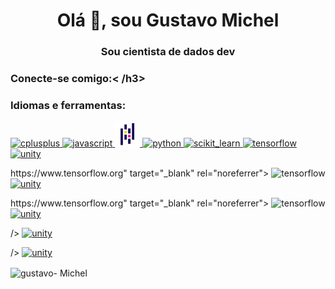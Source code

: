 <h1 align="center">Olá 👋, sou Gustavo Michel</h1>
<h3 align="center">Sou cientista de dados dev</h3>

<h3 align="left">Conecte-se comigo:< /h3>
<p align="left">
</p>

<h3 align="left">Idiomas e ferramentas:</h3>
<p align="left"> <a href="https://www.w3schools.com/cpp/" target="_blank" rel="noreferrer"> <img src="https://raw.githubusercontent. com/devicons/devicon/master/icons/cplusplus/cplusplus-original.svg" alt="cplusplus" width="40" height="40"/> </a> <a href="https://developer. mozilla.org/en-US/docs/Web/JavaScript" target="_blank" rel="noreferrer"> <img src="https://raw.githubusercontent.com/devicons/devicon/master/icons/javascript/ javascript-original.svg" alt="javascript" width="40" height="40"/> </a> <a href="https://pandas.pydata.org/" target="_blank"rel="noreferrer"> <img src="https://raw.githubusercontent.com/devicons/devicon/2ae2a900d2f041da66e950e4d48052658d850630/icons/pandas/pandas-original.svg" alt="pandas" width="40" height=" 40"/> </a> <a href="https://www.python.org" target="_blank" rel="noreferrer"> <img src="https://raw.githubusercontent.com/devicons /devicon/master/icons/python/python-original.svg" alt="python" width="40" height="40"/> </a> <a href="https://scikit-learn.org /" target="_blank" rel="noreferrer"> <img src="https://upload.wikimedia.org/wikipedia/commons/0/05/Scikit_learn_logo_small.svg"alt="scikit_learn" width="40" height="40"/> </a> <a href="https://www.tensorflow.org" target="_blank" rel="noreferrer"> <img src ="https://www.vectorlogo.zone/logos/tensorflow/tensorflow-icon.svg" alt="tensorflow" width="40" height="40"/> </a> <a href="https: //unity.com/" target="_blank" rel="noreferrer"> <img src="https://www.vectorlogo.zone/logos/unity3d/unity3d-icon.svg" alt="unity" width= "40" altura="40"/> </a> </p>https://www.tensorflow.org" target="_blank" rel="noreferrer"> <img src="https://www.vectorlogo.zone/logos/tensorflow/tensorflow-icon.svg" alt="tensorflow " width="40" height="40"/> </a> <a href="https://unity.com/" target="_blank" rel="noreferrer"> <img src="https:/ /www.vectorlogo.zone/logos/unity3d/unity3d-icon.svg" alt="unity" width="40" height="40"/> </a> </p>https://www.tensorflow.org" target="_blank" rel="noreferrer"> <img src="https://www.vectorlogo.zone/logos/tensorflow/tensorflow-icon.svg" alt="tensorflow " width="40" height="40"/> </a> <a href="https://unity.com/" target="_blank" rel="noreferrer"> <img src="https:/ /www.vectorlogo.zone/logos/unity3d/unity3d-icon.svg" alt="unity" width="40" height="40"/> </a> </p>/> </a> <a href="https://unity.com/" target="_blank" rel="noreferrer"> <img src="https://www.vectorlogo.zone/logos/unity3d/ unity3d-icon.svg" alt="unity" width="40" height="40"/> </a> </p>/> </a> <a href="https://unity.com/" target="_blank" rel="noreferrer"> <img src="https://www.vectorlogo.zone/logos/unity3d/ unity3d-icon.svg" alt="unity" width="40" height="40"/> </a> </p>

<p><img align="center" src="https://github-readme-stats.vercel.app/api/top-langs?username=gustavo-michel&show_icons=true&locale=en&layout=compact" alt="gustavo- Michel" /></p>

